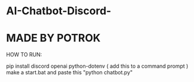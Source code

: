 # AI-Chatbot-Discord- 
# MADE BY POTROK
HOW TO RUN:

pip install discord openai python-dotenv  ( add this to a command prompt ) 
make a  start.bat and paste this "python chatbot.py"


